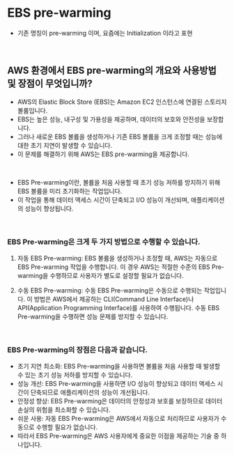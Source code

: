 # EBS pre-warming

- 기존 명칭이 pre-warming 이며, 요즘에는 Initialization 이라고 표현

<br>

## AWS 환경에서 EBS pre-warming의 개요와 사용방법 및 장점이 무엇입니까?

- AWS의 Elastic Block Store (EBS)는 Amazon EC2 인스턴스에 연결된 스토리지 볼륨입니다. 
- EBS는 높은 성능, 내구성 및 가용성을 제공하며, 데이터의 보호와 안전성을 보장합니다. 
- 그러나 새로운 EBS 볼륨을 생성하거나 기존 EBS 볼륨을 크게 조정할 때는 성능에 대한 초기 지연이 발생할 수 있습니다. 
- 이 문제를 해결하기 위해 AWS는 EBS pre-warming을 제공합니다.

<br>

- EBS Pre-warming이란, 볼륨을 처음 사용할 때 초기 성능 저하를 방지하기 위해 EBS 볼륨을 미리 초기화하는 작업입니다. 
- 이 작업을 통해 데이터 액세스 시간이 단축되고 I/O 성능이 개선되며, 애플리케이션의 성능이 향상됩니다.

<br>

### EBS Pre-warming은 크게 두 가지 방법으로 수행할 수 있습니다.

1. 자동 EBS Pre-warming: EBS 볼륨을 생성하거나 조정할 때, AWS는 자동으로 EBS Pre-warming 작업을 수행합니다. 이 경우 AWS는 적절한 수준의 EBS Pre-warming을 수행하므로 사용자가 별도로 설정할 필요가 없습니다.

2. 수동 EBS Pre-warming: 수동 EBS Pre-warming은 수동으로 수행되는 작업입니다. 이 방법은 AWS에서 제공하는 CLI(Command Line Interface)나 API(Application Programming Interface)를 사용하여 수행됩니다. 수동 EBS Pre-warming을 수행하면 성능 문제를 방지할 수 있습니다.

<br>

### EBS Pre-warming의 장점은 다음과 같습니다.

- 초기 지연 최소화: EBS Pre-warming을 사용하면 볼륨을 처음 사용할 때 발생할 수 있는 초기 성능 저하를 방지할 수 있습니다.
- 성능 개선: EBS Pre-warming을 사용하면 I/O 성능이 향상되고 데이터 액세스 시간이 단축되므로 애플리케이션의 성능이 개선됩니다.
- 안정성 향상: EBS Pre-warming은 데이터의 안정성과 보호를 보장하므로 데이터 손실의 위험을 최소화할 수 있습니다.
- 쉬운 사용: 자동 EBS Pre-warming은 AWS에서 자동으로 처리하므로 사용자가 수동으로 수행할 필요가 없습니다.
- 따라서 EBS Pre-warming은 AWS 사용자에게 중요한 이점을 제공하는 기술 중 하나입니다.